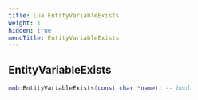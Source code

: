 ```yaml
---
title: Lua EntityVariableExists
weight: 1
hidden: true
menuTitle: EntityVariableExists
---
```

## EntityVariableExists
```lua
mob:EntityVariableExists(const char *name); -- bool
```